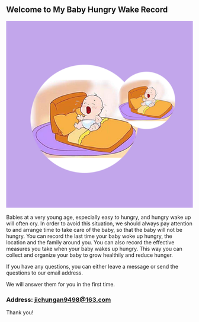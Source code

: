 ## Welcome to My Baby Hungry Wake Record 

![Image](icon-1024.png)

Babies at a very young age, especially easy to hungry, and hungry wake up will often cry. In order to avoid this situation, we should always pay attention to and arrange time to take care of the baby, so that the baby will not be hungry. You can record the last time your baby woke up hungry, the location and the family around you. You can also record the effective measures you take when your baby wakes up hungry. This way you can collect and organize your baby to grow healthily and reduce hunger.

If you have any questions, you can either leave a message or send the questions to our email address.

We will answer them for you in the first time.

### Address: jichungan9498@163.com

Thank you!
